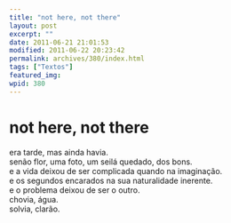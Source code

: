 ```yaml
---
title: "not here, not there"
layout: post
excerpt: ""
date: 2011-06-21 21:01:53
modified: 2011-06-22 20:23:42
permalink: archives/380/index.html
tags: ["Textos"]
featured_img: 
wpid: 380
---
```


# not here, not there

era tarde, mas ainda havia.  
senão flor, uma foto, um seilá quedado, dos bons.  
e a vida deixou de ser complicada quando na imaginação.  
e os segundos encarados na sua naturalidade inerente.  
e o problema deixou de ser o outro.  
chovia, água.  
solvia, clarão.